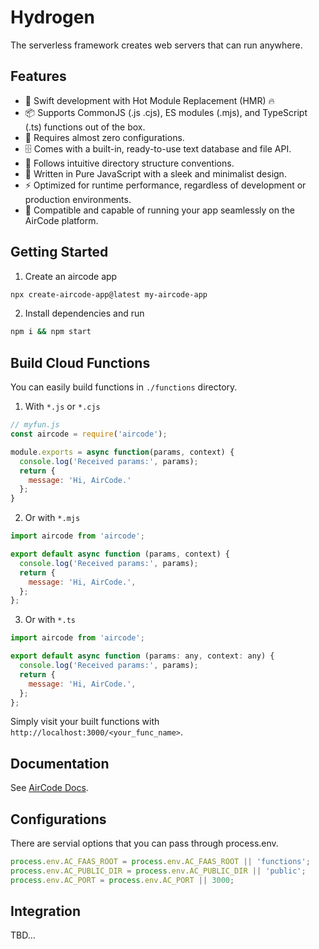 # Hydrogen

The serverless framework creates web servers that can run anywhere.

## Features

- 🐇 Swift development with Hot Module Replacement (HMR) 🔥
- 📦 Supports CommonJS (.js .cjs), ES modules (.mjs), and TypeScript (.ts) functions out of the box.
- 🧸 Requires almost zero configurations.
- 🗄️ Comes with a built-in, ready-to-use text database and file API.
- 📁 Follows intuitive directory structure conventions.
- 🤏 Written in Pure JavaScript with a sleek and minimalist design.
- ⚡️ Optimized for runtime performance, regardless of development or production environments.
- 🧊 Compatible and capable of running your app seamlessly on the AirCode platform.

## Getting Started

1. Create an aircode app

```bash
npx create-aircode-app@latest my-aircode-app
```

2. Install dependencies and run

```bash
npm i && npm start
```

## Build Cloud Functions

You can easily build functions in `./functions` directory.

1. With `*.js` or `*.cjs`

```js
// myfun.js
const aircode = require('aircode');

module.exports = async function(params, context) {
  console.log('Received params:', params);
  return {
    message: 'Hi, AirCode.'
  };
}
```

2. Or with `*.mjs`

```js
import aircode from 'aircode';

export default async function (params, context) {
  console.log('Received params:', params);
  return {
    message: 'Hi, AirCode.',
  };
};
```

3. Or with `*.ts`

```js
import aircode from 'aircode';

export default async function (params: any, context: any) {
  console.log('Received params:', params);
  return {
    message: 'Hi, AirCode.',
  };
};
```

Simply visit your built functions with `http://localhost:3000/<your_func_name>`.

## Documentation

See [AirCode Docs](https://docs-cn.aircode.io/).

## Configurations

There are servial options that you can pass through process.env.

```js
process.env.AC_FAAS_ROOT = process.env.AC_FAAS_ROOT || 'functions';
process.env.AC_PUBLIC_DIR = process.env.AC_PUBLIC_DIR || 'public';
process.env.AC_PORT = process.env.AC_PORT || 3000;
```

## Integration

TBD...
